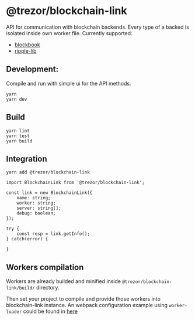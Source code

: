 # @trezor/blockchain-link

API for communication with blockchain backends.
Every type of a backed is isolated inside own worker file.
Currently supported:

-   [blockbook](https://github.com/trezor/blockbook/)
-   [ripple-lib](https://github.com/ripple/ripple-lib/)

## Development:

Compile and run with simple ui for the API methods.

```
yarn
yarn dev
```

## Build

```
yarn lint
yarn test
yarn build
```

## Integration

```
yarn add @trezor/blockchain-link
```

```
import BlockchainLink from '@trezor/blockchain-link';

const link = new BlockchainLink({
    name: string;
    worker: string;
    server: string[];
    debug: boolean;
});

try {
    const resp = link.getInfo();
} catch(error) {

}
```

## Workers compilation

Workers are already builded and minified inside `@trezor/blockchain-link/build/` directory.

Then set your project to compile and provide those workers into blockchain-link instance.
An webpack configuration example using `worker-loader` could be found in [here](./webpack/dev.babel.js)
